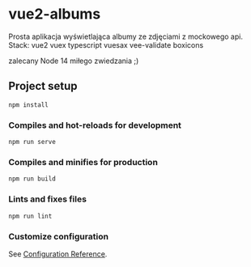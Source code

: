 # vue2-albums
Prosta aplikacja wyświetlająca albumy ze zdjęciami z mockowego api.
Stack:
vue2
vuex
typescript
vuesax
vee-validate
boxicons

zalecany Node 14
miłego zwiedzania ;)

## Project setup
```
npm install
```

### Compiles and hot-reloads for development
```
npm run serve
```

### Compiles and minifies for production
```
npm run build
```

### Lints and fixes files
```
npm run lint
```

### Customize configuration
See [Configuration Reference](https://cli.vuejs.org/config/).
